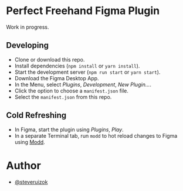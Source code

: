 # Perfect Freehand Figma Plugin

Work in progress.

## Developing

- Clone or download this repo.
- Install dependencies (`npm install` or `yarn install`).
- Start the development server (`npm run start` or `yarn start`).
- Download the Figma Desktop App.
- In the Menu, select _Plugins_, _Development_, _New Plugin..._.
- Click the option to choose a `manifest.json` file.
- Select the `manifest.json` from this repo.

## Cold Refreshing

- In Figma, start the plugin using _Plugins_, _Play_.
- In a separate Terminal tab, run `modd` to hot reload changes to Figma using [Modd](https://github.com/cortesi/modd).

# Author

- [@steveruizok](https://twitter.com/steveruizok)
